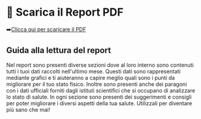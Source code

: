 # 📄 Scarica il Report PDF 
➡️[Clicca qui per scaricare il PDF](report.pdf)


## Guida alla lettura del report
Nel report sono presenti diverse sezioni dove al loro interno sono contenuti tutti i tuoi dati raccolti nell'ultimo mese. Questi dati sono rappresentati mediante grafici e ti aiuteranno a capire meglio quali sono i punti da migliorare per il tuo stato fisico. Inoltre sono presenti anche dei paragoni con i dati ufficiali forniti dagli istituti scientifici che si occupano di analizzare lo stato di salute. In ogni sezione sono presenti dei suggerimenti e consigli per poter migliorare i diversi aspetti della tua salute. Utilizzali per diventare più sano che mai!
